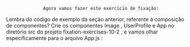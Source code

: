                   Agora vamos fazer este exercício de fixação:

Lembra do código de exemplo da seção anterior, referente à composição de componentes? Crie os componentes Image , UserProfile e App no diretório src do projeto fixation-exercises-10-2 , e vamos olhar especificamente para o arquivo App.js :